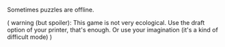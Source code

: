 Sometimes puzzles are offline.



( warning (but spoiler): This game is not very ecological. Use the draft option of your printer, that's enough. Or use your imagination (it's a kind of difficult mode) )